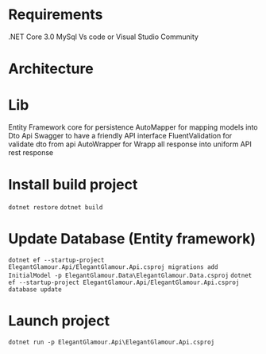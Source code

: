 # Requirements
.NET Core 3.0
MySql
Vs code or Visual Studio Community

# Architecture

# Lib
Entity Framework core for persistence
AutoMapper for mapping models into Dto Api
Swagger to have a friendly API interface
FluentValidation for validate dto from api
AutoWrapper for Wrapp all response into uniform API rest response

# Install build project
`dotnet restore`
`dotnet build`

# Update Database (Entity framework)
`dotnet ef --startup-project ElegantGlamour.Api/ElegantGlamour.Api.csproj migrations add InitialModel -p ElegantGlamour.Data\ElegantGlamour.Data.csproj`
`dotnet ef --startup-project ElegantGlamour.Api/ElegantGlamour.Api.csproj database update`

# Launch project
`dotnet run -p ElegantGlamour.Api\ElegantGlamour.Api.csproj`
